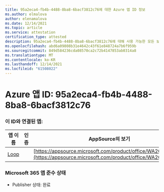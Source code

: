 ```yaml
---
title: 95a2eca4-fb4b-4488-8ba8-6bacf3812c76에 대한 Azure 앱 ID 정보
ms.author: elmalova
author: elenamalova
ms.date: 12/14/2021
ms.topic: article
ms.service: attestation
certification_type: attested
description: 95a2eca4-fb4b-4488-8ba8-6bacf3812c76에 대해 사용 가능한 모든 보안 및 규정 준수 정보입니다.
ms.openlocfilehash: abd6a09808b31e4642c43f61e848724a7b6f959b
ms.sourcegitcommit: 849d584236cda08570ca2c72b4147853ab0314a8
ms.translationtype: MT
ms.contentlocale: ko-KR
ms.lasthandoff: 12/14/2021
ms.locfileid: "61508022"
---
```

# <a name="azure-app-id-95a2eca4-fb4b-4488-8ba8-6bacf3812c76"></a>Azure 앱 ID: 95a2eca4-fb4b-4488-8ba8-6bacf3812c76


### <a name="apps-associated-with-this-id"></a>이 ID와 연결된 앱:
| **앱 이름** | **인증** | **AppSource의 보기** |
|--------------|---------------|-----------------------|
| [Loop](https://docs.microsoft.com/microsoft-365-app-certification/forward/WA200003480) |  | [https://appsource.microsoft.com/product/office/WA200003480](https://appsource.microsoft.com/product/office/WA200003480) |

### <a name="microsoft-365-app-compliance-status"></a>Microsoft 365 앱 준수 상태
- Publisher 상태: 완료
